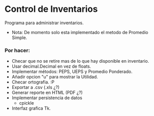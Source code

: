 # Control de Inventarios

Programa para administrar inventarios.

* Nota: De momento solo esta implementado el metodo de Promedio Simple.

### Por hacer:

  * Checar que no se retire mas de lo que hay disponible en inventario.
  * Usar decimal.Decimal en vez de floats.
  * Implementar métodos: PEPS, UEPS y Promedio Ponderado.
  * Añadir opcion "u" para mostrar la Utilidad.
  * Checar ortografia. :P
  * Exportar a .csv (.xls ¿?)
  * Generar reporte en HTML (PDF ¿?)
  * Implementar persistencia de datos
    * cpickle 
  * Interfaz grafica Tk.
